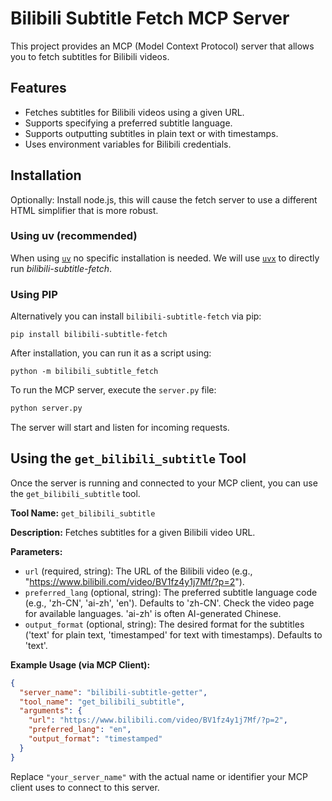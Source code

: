 # Bilibili Subtitle Fetch MCP Server

This project provides an MCP (Model Context Protocol) server that allows you to fetch subtitles for Bilibili videos.

## Features

- Fetches subtitles for Bilibili videos using a given URL.
- Supports specifying a preferred subtitle language.
- Supports outputting subtitles in plain text or with timestamps.
- Uses environment variables for Bilibili credentials.

## Installation

Optionally: Install node.js, this will cause the fetch server to use a different HTML simplifier that is more robust.

### Using uv (recommended)

When using [`uv`](https://docs.astral.sh/uv/) no specific installation is needed. We will
use [`uvx`](https://docs.astral.sh/uv/guides/tools/) to directly run *bilibili-subtitle-fetch*.

### Using PIP

Alternatively you can install `bilibili-subtitle-fetch` via pip:

```
pip install bilibili-subtitle-fetch
```

After installation, you can run it as a script using:

```
python -m bilibili_subtitle_fetch
```

To run the MCP server, execute the `server.py` file:

```bash
python server.py
```

The server will start and listen for incoming requests.

## Using the `get_bilibili_subtitle` Tool

Once the server is running and connected to your MCP client, you can use the `get_bilibili_subtitle` tool.

**Tool Name:** `get_bilibili_subtitle`

**Description:** Fetches subtitles for a given Bilibili video URL.

**Parameters:**

- `url` (required, string): The URL of the Bilibili video (e.g., "<https://www.bilibili.com/video/BV1fz4y1j7Mf/?p=2>").
- `preferred_lang` (optional, string): The preferred subtitle language code (e.g., 'zh-CN', 'ai-zh', 'en'). Defaults to 'zh-CN'. Check the video page for available languages. 'ai-zh' is often AI-generated Chinese.
- `output_format` (optional, string): The desired format for the subtitles ('text' for plain text, 'timestamped' for text with timestamps). Defaults to 'text'.

**Example Usage (via MCP Client):**

```json
{
  "server_name": "bilibili-subtitle-getter",
  "tool_name": "get_bilibili_subtitle",
  "arguments": {
    "url": "https://www.bilibili.com/video/BV1fz4y1j7Mf/?p=2",
    "preferred_lang": "en",
    "output_format": "timestamped"
  }
}
```

Replace `"your_server_name"` with the actual name or identifier your MCP client uses to connect to this server.
